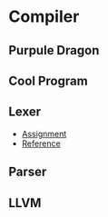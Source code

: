 # Compiler 

## Purpule Dragon

## Cool Program

## Lexer
 
* [Assignment](cs143/cool/assignments/PA2/cool.flex)
* [Reference](https://lagunita.stanford.edu/courses/Engineering/Compilers/Fall2014/courseware/0a40e5575adf4310a4046e8500760cfc/57fc1da4e20b42248207b7944134f6df/?activate_block_id=i4x%3A%2F%2FEngineering%2FCompilers%2Fsequential%2F57fc1da4e20b42248207b7944134f6df)

## Parser

## LLVM
